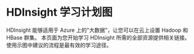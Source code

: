 <properties urlDisplayName="Learn HDInsight" pageTitle="HDInsight 学习计划图 | Azure" metaKeywords="" description="Get a suggested flow of resources to go through for learning all you need to know about HDInsight" metaCanonical="" services="hdinsight" documentationCenter="" title="Learning map for HDInsight" authors="nitinme" solutions="big-data" manager="paulettm" editor="cgronlun" />

<tags 
wacn.date="04/11/2015"
ms.service="hdinsight" ms.workload="big-data" ms.tgt_pltfrm="na" ms.devlang="na" ms.topic="article" ms.date="01/16/2015" ms.author="nitinme" />


# HDInsight 学习计划图
HDInsight 能够适用于 Azure 上的"大数据"，让您可以在云上设置 Hadoop 和 HBase 群集。 本页面为您开始学习 HDInsight 所需的全部资源提供相关链接。 使用示图中建议的流程是最有效的学习途径。

<object type="image/svg+xml" data="https://mysstorage.blob.core.chinacloudapi.cn/picture/HDI.Content.Flow.svg" width="100%" height="100%">
</object>

<!--center><iframe width="780" height="1407" src="https://mysstorage.blob.core.chinacloudapi.cn/picture/HDI.Content.Flow.svg" frameborder="0"></iframe></center-->

<!--center><img src = "https://mysstorage.blob.core.chinacloudapi.cn/picture/HDI.ContentFlow.png" title = "" usemap="#imagemap">
	<map name="imagemap">
	  <area shape="rect" alt="What is Hadoop on HDInsight" title="What is Hadoop on HDInsight" coords="591,70,717,99" href="/zh-cn/documentation/articles/hdinsight-hadoop-introduction/" target="_blank" />
	  <area shape="rect" alt="What is HBase on HDInsight" title="What is HBase on HDInsight" coords="591,107,718,136" href="/zh-cn/documentation/articles/hdinsight-hbase-overview/" target="_blank" />
	  <area shape="rect" alt="How is the data stored in HDInsight" title="How is the data stored in HDInsight" coords="591,144,717,174" href="/zh-cn/documentation/articles/hdinsight-use-blob-storage/" target="_blank" />
	  <area shape="rect" alt="Get started with HDInsight" title="Get started with HDInsight" coords="591,204,717,233" href="/zh-cn/documentation/articles/hdinsight-get-started/" target="_blank" />
	  <area shape="rect" alt="Get started with HBase in HDInsight" title="Get started with HBase in HDInsight" coords="591,241,717,270" href="/zh-cn/documentation/articles/hdinsight-hbase-get-started/" target="_blank" />
	  <area shape="rect" alt="Provision a Hadoop cluster" title="Provision a Hadoop cluster" coords="591,303,717,331" href="/zh-cn/documentation/articles/hdinsight-provision-clusters/" target="_blank" />
	  <area shape="rect" alt="Provision an HBase cluster" title="Provision an HBase cluster" coords="591,340,718,370" href="/zh-cn/documentation/articles/hdinsight-hbase-provision-vnet/" target="_blank" />
	  <area shape="rect" alt="Use Emulator to learn HDInsight" title="Use Emulator to learn HDInsight" coords="568,439,741,495" href="/zh-cn/documentation/articles/hdinsight-get-started-emulator/" target="_blank" />
	  <area shape="rect" alt="The Pi Estimator sample" title="The Pi Estimator sample" coords="15,364,140,406" href="/zh-cn/documentation/articles/hdinsight-sample-pi-estimator/" target="_blank" />
	  <area shape="rect" alt="The word count sample" title="The word count sample" coords="15,419,140,459" href="/zh-cn/documentation/articles/hdinsight-sample-wordcount/" target="_blank" />
	  <area shape="rect" alt="The 10-GB graysort sample" title="The 10-GB graysort sample" coords="15,472,141,512" href="/documentation/articles/hdinsight-sample-10gb-graysort/" target="_blank" />
	  <area shape="rect" alt="The C# streaming sample" title="The C# streaming sample" coords="15,526,141,565" href="/zh-cn/documentation/articles/hdinsight-sample-csharp-streaming/" target="_blank" />
	  <area shape="rect" alt="Manage HDInsight cluster using the portal" title="Manage HDInsight cluster using the portal" coords="28,712,153,751" href="/zh-cn/documentation/articles/hdinsight-administer-use-management-portal/" target="" />
	  <area shape="rect" alt="Manage HDInsight cluster using PowerShell" title="Manage HDInsight cluster using PowerShell" coords="28,761,154,802" href="/zh-cn/documentation/articles/hdinsight-administer-use-powershell/" target="_blank" />
	  <area shape="rect" alt="Manage HDInsight cluster using command line" title="Manage HDInsight cluster using command line" coords="28,812,154,852" href="/zh-cn/documentation/articles/hdinsight-administer-use-command-line/" target="_blank" />
	  <area shape="rect" alt="Manage HDInsight cluster using Ambari API" title="Manage HDInsight cluster using Ambari API" coords="28,863,154,903" href="/zh-cn/documentation/articles/hdinsight-monitor-use-ambari-api/" target="_blank" />
	  <area shape="rect" alt="Availability and reliability of HDInsight clusters" title="Availability and reliability of HDInsight clusters" coords="28,913,153,954" href="/zh-cn/documentation/articles/hdinsight-high-availability/" target="_blank" />
	  <area shape="rect" alt="Use Azure Blobs to store cluster data" title="Use Azure Blobs to store cluster data" coords="183,711,309,753" href="/zh-cn/documentation/articles/hdinsight-use-blob-storage/" target="_blank" />
	  <area shape="rect" alt="Upload data for Hadoop jobs" title="Upload data for Hadoop jobs" coords="183,761,310,803" href="/zh-cn/documentation/articles/hdinsight-upload-data/" target="_blank" />
	  <area shape="rect" alt="Use Hive with Hadoop" title="Use Hive with Hadoop" coords="341,711,466,752" href="/zh-cn/documentation/articles/hdinsight-use-hive/" target="_blank" />
	  <area shape="rect" alt="Use Pig with Hadoop" title="Use Pig with Hadoop" coords="341,763,466,803" href="/zh-cn/documentation/articles/hdinsight-use-pig/" target="_blank" />
	  <area shape="rect" alt="Use Hadoop MapReduce" title="Use Hadoop MapReduce" coords="341,814,467,855" href="/zh-cn/documentation/articles/hdinsight-use-mapreduce/" target="_blank" />
	  <area shape="rect" alt="Use Python with Hive and Pig" title="Use Python with Hive and Pig" coords="341,866,467,906" href="/zh-cn/documentation/articles/hdinsight-python/" target="_blank" />
	  <area shape="rect" alt="Submit Hadoop jobs using code" title="Submit Hadoop jobs using code" coords="341,917,466,958" href="/zh-cn/documentation/articles/hdinsight-submit-hadoop-jobs-programmatically" target="_blank" />
	  <area shape="rect" alt="Use Oozie with Hadoop" title="Use Oozie with Hadoop" coords="341,969,467,1008" href="/zh-cn/documentation/articles/hdinsight-use-oozie/" target="_blank" />
	  <area shape="rect" alt="Use Oozie coordinator with HDInsight" title="Use Oozie coordinator with HDInsight" coords="341,1020,466,1060" href="/zh-cn/documentation/articles/hdinsight-use-oozie-coordinator-time/" target="_blank" />
	  <area shape="rect" alt="Develop MapReduce programs in Java" title="Develop MapReduce programs in Java" coords="341,1070,466,1127" href="/zh-cn/documentation/articles/hdinsight-develop-deploy-java-mapreduce/" target="_blank" />
	  <area shape="rect" alt="Develop C# streaming jobs for HDInsight" title="Develop C# streaming jobs for HDInsight" coords="341,1138,467,1178" href="/zh-cn/documentation/articles/hdinsight-hadoop-develop-deploy-streaming-jobs/" target="_blank" />
	  <area shape="rect" alt="Use Maven with HBase in HDInsight" title="Use Maven with HBase in HDInsight" coords="341,1189,466,1245" href="/zh-cn/documentation/articles/hdinsight-hbase-build-java-maven/" target="_blank" />
	  <area shape="rect" alt="Debug error messages in HDInsight" title="Debug error messages in HDInsight" coords="341,1256,467,1296" href="/zh-cn/documentation/articles/hdinsight-debug-jobs/" target="_blank" />
	  <area shape="rect" alt="Move data to databases using Sqoop" title="Move data to databases using Sqoop" coords="341,1307,466,1347" href="/zh-cn/documentation/articles/hdinsight-use-sqoop/" target="_blank" />
	  <area shape="rect" alt="Serialize data with .NET library for Avro" title="Serialize data with .NET library for Avro" coords="341,1358,466,1399" href="/zh-cn/documentation/articles/hdinsight-dotnet-avro-serialization/" target="_blank" />
	  <area shape="rect" alt="HDInsight SDK reference documentation" title="HDInsight SDK reference documentation" coords="341,1409,467,1449" href="https://msdn.microsoft.com/zh-cn/library/azure/dn479185.aspx" target="_blank" />
	  <area shape="rect" alt="Use Mahout to generate movie recommendations" title="Use Mahout to generate movie recommendations" coords="496,711,621,752" href="/zh-cn/documentation/articles/hdinsight-mahout/" target="_blank" />
	  <area shape="rect" alt="Use Giraph for graph analysis in Hadoop" title="Use Giraph for graph analysis in Hadoop" coords="496,761,622,803" href="/zh-cn/documentation/articles/hdinsight-giraph/" target="_blank" />
	  <area shape="rect" alt="Analyze twitter data using Hadoop" title="Analyze twitter data using Hadoop" coords="496,814,621,854" href="/zh-cn/documentation/articles/hdinsight-analyze-twitter-data/" target="_blank" />
	  <area shape="rect" alt="Real-time twitter sentiment analysis using Hadoop" title="Real-time twitter sentiment analysis using Hadoop" coords="496,864,621,904" href="/documentation/articles/hdinsight-hbase-analyze-twitter-sentiment/" target="_blank" />
	<area shape="rect" alt="Analyze flight delay data using Hadoop" title="Analyze flight delay data using Hadoop" coords="496,914,621,954" href="/zh-cn/documentation/articles/hdinsight-analyze-flight-delay-data/" target="_blank" />
	  <area shape="rect" alt="Export Hadoop data to Excel using Power Query" title="Export Hadoop data to Excel using Power Query" coords="496,964,621,1010" href="/zh-cn/documentation/articles/hdinsight-connect-excel-power-query/" target="_blank" />
	  <area shape="rect" alt="Connect Excel and Hadoop using Hive ODBC driver" title="Connect Excel and Hadoop using Hive ODBC driver" coords="496,1020,620,1076" href="/zh-cn/documentation/articles/hdinsight-connect-excel-hive-ODBC-driver/" target="_blank" />
	  <area shape="rect" alt="What's new in HDInsight?" title="What's new in HDInsight?" coords="648,713,774,754" href="/zh-cn/documentation/articles/hdinsight-component-versioning/" target="_blank" />
	  <area shape="rect" alt="HDInsight release notes" title="HDInsight release notes" coords="648,764,773,804" href="/zh-cn/documentation/articles/hdinsight-release-notes/" target="_blank" />
	</map>
</img></center-->


[hadoop-hdinsight-intro]: /zh-cn/documentation/articles/hdinsight-hadoop-introduction/

[azure-purchase-options]: http://www.windowsazure.cn/pricing/overview/

[img-hdi-dashboard]: ./media/hdinsight-get-started/HDI.dashboard.png
